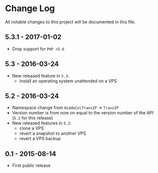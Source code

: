 # Change Log
All notable changes to this project will be documented in this file.

## 5.3.1 - 2017-01-02
- Drop support for `PHP <5.6`

## 5.3 - 2016-03-24
- New released feature in `5.3`:
    - install an operating system unattended on a VPS

## 5.2 - 2016-03-24
- Namespace change from `HiddeCo\TransIP` -> `TransIP`
- Version number is from now on equal to the version number of the API (`5.2` for this release)
- New released features in `5.2`:
    - clone a VPS
    - revert a snapshot to another VPS
    - revert a VPS backup

## 0.1 - 2015-08-14
- First public release
